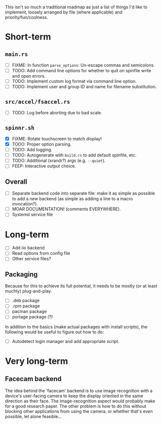 This isn't so much a traditional roadmap as just a list of things I'd like 
to implement, loosely arranged by file (where applicable) and 
priority/fun/coolness.

# Short-term

## `main.rs`
- [ ] FIXME: In function `parse_options`: Un-escape commas and semicolons.
- [ ] TODO: Add command line options for whether to quit on spinfile write 
	and open errors.
- [ ] TODO: Implement custom log format via command line option.
- [ ] TODO: Implement user and group ID and name for filename substitution.

## `src/accel/fsaccel.rs`
- [ ] TODO: Log before aborting due to bad scale.

## `spinnr.sh`
- [x] FIXME: Rotate touchscreen to match display!
- [x] TODO: Proper option parsing.
- [ ] TODO: Add logging.
- [ ] TODO: Autogenerate with `build.rs` to add default spinfile, etc.
- [ ] TODO: Additional (xrandr?) args (e.g. `--quiet`).
- [ ] FEEP: Interactive output choice.

## Overall
- [ ] Separate backend code into separate file: make it as simple as possible 
	to add a new backend (as simple as adding a line to a macro 
invocation?).
- [ ] MOAR DOCUMENTATION! (comments EVERYWHERE).
- [ ] Systemd service file

# Long-term
- [ ] Add iio backend
- [ ] Read options from config file
- [ ] Other service files?

## Packaging
Because for this to achieve its full potential, it needs to be mostly (or 
at least muchly) plug-and-play.

- [ ] .deb package
- [ ] .rpm package
- [ ] pacman package
- [ ] portage package *(?)*

In addition to the basics (make actual packages with install scripts), the 
following would be useful to figure out how to do:
- [ ] Autodetect login manager and add appropriate script.

# Very long-term

## Facecam backend
The idea behind the 'facecam' backend is to use image recognition with 
a device's user-facing camera to keep the display oriented in the same 
direction as their face. The image-recognition aspect would probably make 
for a good research paper. The other problem is how to do this without 
blocking other applications from using the camera, or whether that's even 
possible, let alone feasible...

